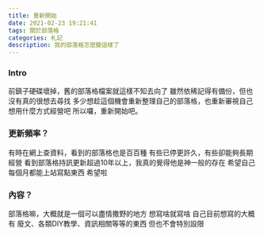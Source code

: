 ```yaml
---
title: 重新開始
date: 2021-02-23 19:21:41
tags: 關於部落格
categories: 札記
description: 我的部落格怎麼變這樣了
---
```


### Intro
前鎮子硬碟壞掉，舊的部落格檔案就這樣不知去向了
雖然依稀記得有備份，但也沒有真的很想去尋找
多少想趁這個機會重新整理自己的部落格，也重新審視自己想用什麼方式經營吧
所以囉，重新開始吧。

### 更新頻率？
有時在網上查資料，看到的部落格也是百百種
有些已停更許久，有些卻能夠長期經營
看到部落格持訊更新超過10年以上，我真的覺得他是神一般的存在
希望自己每個月都能上站寫點東西
希望啦

### 內容？
部落格嘛，大概就是一個可以盡情撒野的地方
想寫啥就寫啥
自己目前想寫的大概有
廢文、各類DIY教學、資訊相關等等的東西
但也不會特別設限
